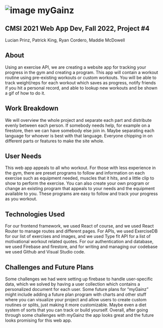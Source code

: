 # ![image](https://github.com/patrickgking03/cmsi2021-myGainz/blob/main/mygainz/src/logo.png?raw=true) myGainz 

## **CMSI 2021** Web App Dev, Fall 2022, Project #4
Lucian Prinz, Patrick King, Ryan Cordero, Maddie McDowell

## About
Using an exercise API, we are creating a website app for tracking your progress in the gym and creating a program. This app will contain a workout routine using pre-existing workouts or custom workouts. You will be able to track weight/reps for each workout which saves as progress, notify friends if you hit a personal record, and able to lookup new workouts and be shown a gif of how to do it. 

## Work Breakdown
We will overview the whole project and separate each part and distribute evenly between each person. If somebody needs help, for example on a firestore, then we can have somebody else join in. Maybe separating each language for whoever is best with that language. Everyone chipping in on different parts or features to make the site whole. 

## User Needs
This web app appeals to all who workout. For those with less experience in the gym, there are preset programs to follow and information on each exercise such as equipment needed, muscles that it hits, and a little clip to show to perform the exercise. You can also create your own program or change an existing program that appeals to your needs and the equipment available to you. These programs are easy to follow and track your progress as you workout. 

## Technologies Used
For our frontend framework, we used React of course, and we used React Router to manage routes and different pages. For APIs, we used ExerciseDB for our list of exercises and images, and we used Type fit API for a list of motivational workout related quotes. For our authentication and database, we used Firebase and firestore, and for writing and managing our codebase we used Github and Visual Studio code.

## Challenges and Future Plans
Some challenges we had were setting up firebase to handle user-specific data, which we solved by having a user collection which contains a personalized document for each user. Some future plans for “myGainz” might include adding a future plan program with charts and other stuff where you can visualize your project and allow users to create custom routines or splits, just making it more customizable. Maybe even a diet system of sorts that you can track or build yourself. Overall, after going through some challenges with myGainz the app looks great and the future looks promising for this web app.
